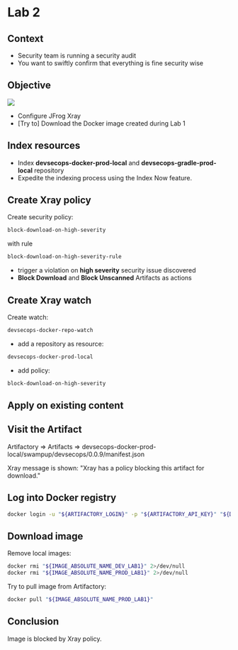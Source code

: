 # Lab 2

## Context

- Security team is running a security audit
- You want to swiftly confirm that everything is fine security wise

## Objective

![](images/lab2.png)

- Configure JFrog Xray
- [Try to] Download the Docker image created during Lab 1

## Index resources

- Index **devsecops-docker-prod-local** and **devsecops-gradle-prod-local** repository 
- Expedite the indexing process using the Index Now feature.

## Create Xray policy

Create security policy:
```bash
block-download-on-high-severity
```
with rule
```bash
block-download-on-high-severity-rule
```

- trigger a violation on **high severity** security issue discovered
- **Block Download** and **Block Unscanned** Artifacts as actions

## Create Xray watch

Create watch:
```bash
devsecops-docker-repo-watch
```

- add a repository as resource:
```bash
devsecops-docker-prod-local
```
- add policy:
```bash
block-download-on-high-severity
```

## Apply on existing content

## Visit the Artifact

Artifactory => Artifacts => devsecops-docker-prod-local/swampup/devsecops/0.0.9/manifest.json 

Xray message is shown: "Xray has a policy blocking this artifact for download."

## Log into Docker registry

```bash
docker login -u "${ARTIFACTORY_LOGIN}" -p "${ARTIFACTORY_API_KEY}" "${DOCKER_REGISTRY_PROD}"
```

## Download image

Remove local images:
```bash
docker rmi "${IMAGE_ABSOLUTE_NAME_DEV_LAB1}" 2>/dev/null
docker rmi "${IMAGE_ABSOLUTE_NAME_PROD_LAB1}" 2>/dev/null
```

Try to pull image from Artifactory:
```bash
docker pull "${IMAGE_ABSOLUTE_NAME_PROD_LAB1}"
```

## Conclusion

Image is blocked by Xray policy.